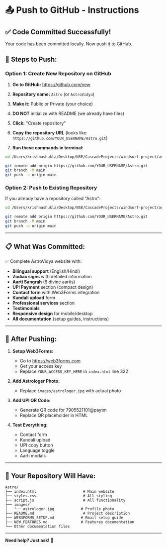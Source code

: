 # 📤 Push to GitHub - Instructions

## ✅ Code Committed Successfully!

Your code has been committed locally. Now push it to GitHub.

## 🚀 Steps to Push:

### Option 1: Create New Repository on GitHub

1. **Go to GitHub:** https://github.com/new
2. **Repository name:** `Astro` (or `AstroVidya`)
3. **Make it:** Public or Private (your choice)
4. **DO NOT** initialize with README (we already have files)
5. **Click:** "Create repository"

6. **Copy the repository URL** (looks like: `https://github.com/YOUR_USERNAME/Astro.git`)

7. **Run these commands in terminal:**

```bash
cd /Users/krishnashukla/Desktop/NSE/CascadeProjects/windsurf-project/astrovidya

git remote add origin https://github.com/YOUR_USERNAME/Astro.git
git branch -M main
git push -u origin main
```

### Option 2: Push to Existing Repository

If you already have a repository called "Astro":

```bash
cd /Users/krishnashukla/Desktop/NSE/CascadeProjects/windsurf-project/astrovidya

git remote add origin https://github.com/YOUR_USERNAME/Astro.git
git branch -M main
git push -u origin main
```

---

## 📋 What Was Committed:

✅ Complete AstroVidya website with:
- **Bilingual support** (English/Hindi)
- **Zodiac signs** with detailed information
- **Aarti Sangrah** (6 divine aartis)
- **UPI Payment** section (compact design)
- **Contact form** with Web3Forms integration
- **Kundali upload** form
- **Professional services** section
- **Testimonials**
- **Responsive design** for mobile/desktop
- **All documentation** (setup guides, instructions)

---

## 🔧 After Pushing:

1. **Setup Web3Forms:**
   - Go to https://web3forms.com
   - Get your access key
   - Replace `YOUR_ACCESS_KEY_HERE` in `index.html` line 322

2. **Add Astrologer Photo:**
   - Replace `images/astrologer.jpg` with actual photo

3. **Add UPI QR Code:**
   - Generate QR code for 7905521101@paytm
   - Replace QR placeholder in HTML

4. **Test Everything:**
   - Contact form
   - Kundali upload
   - UPI copy button
   - Language toggle
   - Aarti modals

---

## 🎉 Your Repository Will Have:

```
Astro/
├── index.html                     # Main website
├── styles.css                     # All styling
├── script.js                      # All functionality
├── images/
│   └── astrologer.jpg            # Profile photo
├── README.md                      # Project description
├── WEB3FORMS_SETUP.md            # Email setup guide
├── NEW_FEATURES.md               # Features documentation
└── Other documentation files
```

---

**Need help? Just ask!** 🚀
